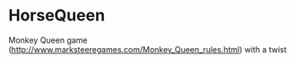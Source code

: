 HorseQueen
==========

Monkey Queen game (http://www.marksteeregames.com/Monkey_Queen_rules.html) with a twist
